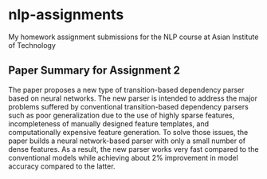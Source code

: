 # nlp-assignments
My homework assignment submissions for the NLP course at Asian Institute of Technology

## Paper Summary for Assignment 2
The paper proposes a new type of transition-based dependency parser based on neural networks. The new parser is intended to address the major problems suffered by conventional transition-based dependency parsers such as poor generalization due to the use of highly sparse features, incompleteness of manually designed feature templates, and computationally expensive feature generation. To solve those issues, the paper builds a neural network-based parser with only a small number of dense features. As a result, the new parser works very fast compared to the conventional models while achieving about 2% improvement in model accuracy compared to the latter.

